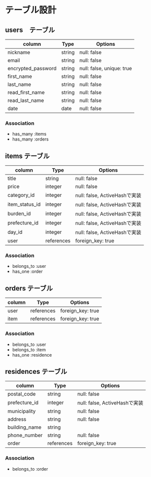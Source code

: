 # テーブル設計

## users　テーブル

|column            |Type   |Options                  |
|------------------|-------|-------------------------|
|nickname          |string |null: false              |
|email             |string |null: false              |
|encrypted_password|string |null: false, unique: true|
|first_name        |string |null: false              |
|last_name         |string |null: false              |
|read_first_name   |string |null: false              |
|read_last_name    |string |null: false              |
|date              |date   |null: false              |

### Association

- has_many :items
- has_many :orders

## items テーブル

|column        |Type         |Options                     |
|--------------|-------------|----------------------------|
|title         |string       |null: false                 |
|price         |integer      |null: false                 |
|category_id   |integer      |null: false, ActiveHashで実装|
|item_status_id|integer      |null: false, ActiveHashで実装|
|burden_id     |integer      |null: false, ActiveHashで実装|
|prefecture_id |integer      |null: false, ActiveHashで実装|
|day_id        |integer      |null: false, ActiveHashで実装|
|user          |references   |foreign_key: true           |

### Association
- belongs_to :user
- has_one :order

## orders テーブル

|column      |Type      |Options          |
|------------|----------|-----------------|
|user        |references|foreign_key: true|
|item        |references|foreign_key: true|

### Association
- belongs_to :user
- belongs_to :item
- has_one :residence

## residences テーブル

|column       |Type      |Options                     |
|-------------|----------|----------------------------|
|postal_code  |string    |null: false                 |
|prefecture_id|integer   |null: false, ActiveHashで実装|
|municipality |string    |null: false                 |
|address      |string    |null: false                 |
|building_name|string    |                            |
|phone_number |string    |null: false                 |
|order        |references|foreign_key: true           |

### Association
- belongs_to :order